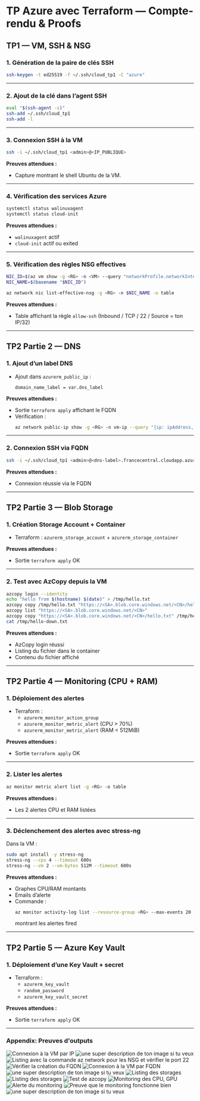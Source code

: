 # TP Azure avec Terraform — Compte-rendu & Proofs

## TP1 — VM, SSH & NSG

### 1. Génération de la paire de clés SSH

```bash
ssh-keygen -t ed25519 -f ~/.ssh/cloud_tp1 -C "azure"
```

---

### 2. Ajout de la clé dans l’agent SSH

```bash
eval "$(ssh-agent -s)"
ssh-add ~/.ssh/cloud_tp1
ssh-add -l
```

---

### 3. Connexion SSH à la VM

```bash
ssh -i ~/.ssh/cloud_tp1 <admin>@<IP_PUBLIQUE>
```

**Preuves attendues :**

- Capture montrant le shell Ubuntu de la VM.

---

### 4. Vérification des services Azure

```bash
systemctl status walinuxagent
systemctl status cloud-init
```

**Preuves attendues :**

- `walinuxagent` actif
- `cloud-init` actif ou exited

---

### 5. Vérification des règles NSG effectives

```bash
NIC_ID=$(az vm show -g <RG> -n <VM> --query "networkProfile.networkInterfaces[0].id" -o tsv)
NIC_NAME=$(basename "$NIC_ID")

az network nic list-effective-nsg -g <RG> -n $NIC_NAME -o table
```

**Preuves attendues :**

- Table affichant la règle `allow-ssh` (Inbound / TCP / 22 / Source = ton IP/32)

---

## TP2 Partie 2 — DNS

### 1. Ajout d’un label DNS

- Ajout dans `azurerm_public_ip` :
  ```hcl
  domain_name_label = var.dns_label
  ```

**Preuves attendues :**

- Sortie `terraform apply` affichant le FQDN
- Vérification :
  ```bash
  az network public-ip show -g <RG> -n vm-ip --query "{ip: ipAddress, fqdn: dnsSettings.fqdn}" -o table
  ```

---

### 2. Connexion SSH via FQDN

```bash
ssh -i ~/.ssh/cloud_tp1 <admin>@<dns-label>.francecentral.cloudapp.azure.com
```

**Preuves attendues :**

- Connexion réussie via le FQDN

---

## TP2 Partie 3 — Blob Storage

### 1. Création Storage Account + Container

- Terraform : `azurerm_storage_account` + `azurerm_storage_container`

**Preuves attendues :**

- Sortie `terraform apply` OK

---

### 2. Test avec AzCopy depuis la VM

```bash
azcopy login --identity
echo "hello from $(hostname) $(date)" > /tmp/hello.txt
azcopy copy /tmp/hello.txt "https://<SA>.blob.core.windows.net/<CN>/hello.txt"
azcopy list "https://<SA>.blob.core.windows.net/<CN>"
azcopy copy "https://<SA>.blob.core.windows.net/<CN>/hello.txt" /tmp/hello-down.txt
cat /tmp/hello-down.txt
```

**Preuves attendues :**

- AzCopy login réussi
- Listing du fichier dans le container
- Contenu du fichier affiché

---

## TP2 Partie 4 — Monitoring (CPU + RAM)

### 1. Déploiement des alertes

- Terraform :
  - `azurerm_monitor_action_group`
  - `azurerm_monitor_metric_alert` (CPU > 70%)
  - `azurerm_monitor_metric_alert` (RAM < 512MiB)

**Preuves attendues :**

- Sortie `terraform apply` OK

---

### 2. Lister les alertes

```bash
az monitor metric alert list -g <RG> -o table
```

**Preuves attendues :**

- Les 2 alertes CPU et RAM listées

---

### 3. Déclenchement des alertes avec stress-ng

Dans la VM :

```bash
sudo apt install -y stress-ng
stress-ng --cpu 4 --timeout 600s
stress-ng --vm 2 --vm-bytes 512M --timeout 600s
```

**Preuves attendues :**

- Graphes CPU/RAM montants
- Emails d’alerte
- Commande :
  ```bash
  az monitor activity-log list --resource-group <RG> --max-events 20 -o table
  ```
  montrant les alertes fired

---

## TP2 Partie 5 — Azure Key Vault

### 1. Déploiement d’une Key Vault + secret

- Terraform :
  - `azurerm_key_vault`
  - `random_password`
  - `azurerm_key_vault_secret`

**Preuves attendues :**

- Sortie `terraform apply` OK

---

### Appendix: Preuves d'outputs

![Connexion à la VM par IP](./screenshots/1.png)
![une super description de ton image si tu veux](./screenshots/2.png)
![Listing avec la commande az network pour les NSG et vérifier le port 22](./screenshots/3.png)
![Vérifier la création du FQDN](./screenshots/4.png)
![Connexion à la VM par FQDN](./screenshots/5.png)
![une super description de ton image si tu veux](./screenshots/6.png)
![Listing des storages](./screenshots/7.png)
![Listing des storages](./screenshots/8.png)
![Test de azcopy](./screenshots/9.png)
![Monitoring des CPU, GPU](./screenshots/10.png)
![Alerte du monitoring](./screenshots/11.png)
![Preuve que le monitoring fonctionne bien](./screenshots/12.png)
![une super description de ton image si tu veux](./screenshots/13.png)
